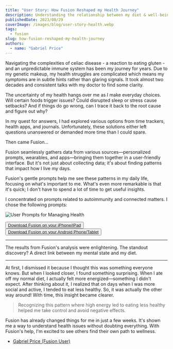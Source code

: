```yaml
---
title: "User Story: How Fusion Reshaped my Health Journey"
description: Understanding the relationship between my diet & well-being
publishedDate: 2023/08/29
coverImage: /images/blog/user-story-health.webp
tags:
  - fusion
slug: how-fusion-reshaped-my-health-journey
authors:
  - name: "Gabriel Price"
---
```


Navigating the complexities of celiac disease - a reaction to eating gluten - and an unpredictable immune system has been my journey for years. Due to my genetic makeup, my health struggles are complicated which means my symptoms are in subtle hints rather than glaring signals. It took almost two decades and consistent talks with my doctor to find some clarity.

The uncertainty of my health hangs over me as I make everyday choices. Will certain foods trigger issues? Could disrupted sleep or stress cause setbacks? And if things do go wrong, can I trace it back to the root cause and figure out why?

In my quest for answers, I had explored various options from time trackers, health apps, and journals. Unfortunately, these solutions either left questions unanswered or demanded more time than I could spare.

Then came Fusion…

Fusion seamlessly gathers data from various sources—personalized prompts, wearables, and apps—bringing them together in a user-friendly interface. But it's not just about collecting data; it's about finding patterns that impact how I live my days.

Fusion's gentle prompts help me see these patterns in my daily life, focusing on what's important to me. What's even more remarkable is that it's quick; I don't have to spend a lot of time to get useful insights.

I concentrated on prompts related to autoimmunity and connected matters. I chose the following prompts:

![User Prompts for Managing Health](/images/blog/user_prompts_for_health.webp)

<button><a href="https://apps.apple.com/ca/app/usefusion/id6445860500?platform=iphone">Download Fusion on your iPhone/iPad</a></button>
<br>
<button><a href="https://play.google.com/store/apps/details?id=com.neurofusion.fusion&pli=1">Download Fusion on your Android Phone/Tablet</a></button>

---

The results from Fusion's analysis were enlightening. The standout discovery? A direct link between my mental state and my diet.

---

At first, I dismissed it because I thought this was something everyone knows. But when I looked closer, I found something surprising. When I ate off my normal diet, I actually felt more energized—something I didn't expect. After thinking about it, I realized that on days when I was more social and active, I tended to eat less healthy. So, it was actually the other way around! With time, this insight became clearer.

> Recognizing this pattern where high energy led to eating less healthy helped me take control and avoid negative effects.

Fusion has already changed things for me in just a few weeks. It's shown me a way to understand health issues without doubting everything. With Fusion's help, I'm excited to see others find their own path to wellness.

- [Gabriel Price (Fusion User)](https://www.linkedin.com/in/gabriel-price-781b97b8/)
